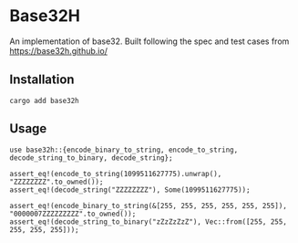 # Base32H

An implementation of base32. Built following the spec and test cases from https://base32h.github.io/

## Installation

```
cargo add base32h
```

## Usage
```
use base32h::{encode_binary_to_string, encode_to_string, decode_string_to_binary, decode_string};

assert_eq!(encode_to_string(1099511627775).unwrap(), "ZZZZZZZZ".to_owned());
assert_eq!(decode_string("ZZZZZZZZ"), Some(1099511627775));

assert_eq!(encode_binary_to_string(&[255, 255, 255, 255, 255, 255]), "0000007ZZZZZZZZZ".to_owned());
assert_eq!(decode_string_to_binary("zZzZzZzZ"), Vec::from([255, 255, 255, 255, 255]));
```